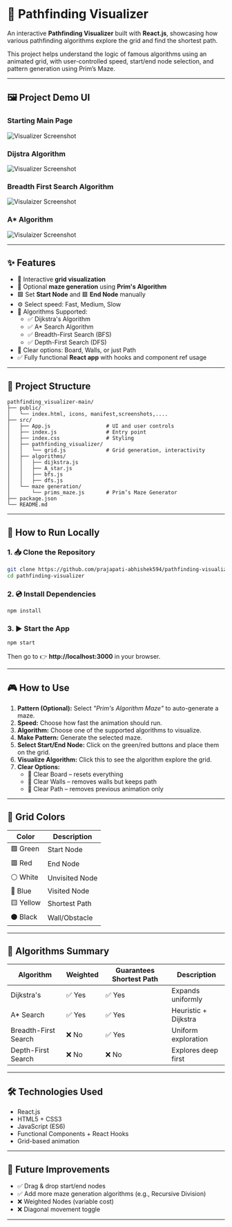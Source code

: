 # 🧭 Pathfinding Visualizer

An interactive **Pathfinding Visualizer** built with **React.js**, showcasing how various pathfinding algorithms explore the grid and find the shortest path.

This project helps understand the logic of famous algorithms using an animated grid, with user-controlled speed, start/end node selection, and pattern generation using Prim’s Maze.

---

## 🖼️ Project Demo UI

### Starting Main Page
![Visualizer Screenshot](./public/screenshots/starting_main_page.png)

### Dijstra Algorithm
![Visualizer Screenshot](./public/screenshots/dijstra_algorithm)

### Breadth First Search Algorithm
![Visulaizer Screenshot](./public/screenshots/breadth_first_search_algorithm)

### A* Algorithm
![Visulaizer Screenshot](./public/screenshots/A_star_algorithm)

---

## ✨ Features

- 🎯 Interactive **grid visualization**
- 🧱 Optional **maze generation** using **Prim's Algorithm**
- 🟩 Set **Start Node** and 🟥 **End Node** manually
- ⚙️ Select speed: Fast, Medium, Slow
- 🧠 Algorithms Supported:
  - ✅ Dijkstra's Algorithm
  - ✅ A* Search Algorithm
  - ✅ Breadth-First Search (BFS)
  - ✅ Depth-First Search (DFS)
- 📛 Clear options: Board, Walls, or just Path
- ✅ Fully functional **React app** with hooks and component ref usage

---

## 📂 Project Structure

```
pathfinding_visualizer-main/
├── public/
│   └── index.html, icons, manifest,screenshots,....
├── src/
│   ├── App.js                  # UI and user controls
│   ├── index.js                # Entry point
│   ├── index.css               # Styling
│   ├── pathfinding_visualizer/
│   │   └── grid.js             # Grid generation, interactivity
│   ├── algorithms/
│   │   ├── dijkstra.js
│   │   ├── A_star.js
│   │   ├── bfs.js
│   │   ├── dfs.js
│   └── maze generation/
│       └── prims_maze.js       # Prim’s Maze Generator
├── package.json
└── README.md
```

---

## 🚀 How to Run Locally

### 1. 📥 Clone the Repository
```bash
git clone https://github.com/prajapati-abhishek594/pathfinding-visualizer.git
cd pathfinding-visualizer
```

### 2. 💿 Install Dependencies
```bash
npm install
```

### 3. ▶️ Start the App
```bash
npm start
```

Then go to 👉 **http://localhost:3000** in your browser.

---

## 🎮 How to Use

1. **Pattern (Optional):** Select _"Prim's Algorithm Maze"_ to auto-generate a maze.
2. **Speed:** Choose how fast the animation should run.
3. **Algorithm:** Choose one of the supported algorithms to visualize.
4. **Make Pattern:** Generate the selected maze.
5. **Select Start/End Node:** Click on the green/red buttons and place them on the grid.
6. **Visualize Algorithm:** Click this to see the algorithm explore the grid.
7. **Clear Options:**
   - 🧹 Clear Board – resets everything
   - 🚧 Clear Walls – removes walls but keeps path
   - 🔄 Clear Path – removes previous animation only

---

## 🎨 Grid Colors

| Color     | Description         |
|-----------|---------------------|
| 🟩 Green   | Start Node          |
| 🟥 Red     | End Node            |
| ⚪ White   | Unvisited Node      |
| 🔵 Blue    | Visited Node        |
| 🟨 Yellow  | Shortest Path       |
| ⚫ Black   | Wall/Obstacle       |

---

## 🧠 Algorithms Summary

| Algorithm             | Weighted | Guarantees Shortest Path | Description |
|----------------------|----------|---------------------------|-------------|
| Dijkstra's           | ✅ Yes   | ✅ Yes                    | Expands uniformly |
| A* Search             | ✅ Yes   | ✅ Yes                    | Heuristic + Dijkstra |
| Breadth-First Search | ❌ No    | ✅ Yes                    | Uniform exploration |
| Depth-First Search   | ❌ No    | ❌ No                     | Explores deep first |

---


## 🛠️ Technologies Used

- React.js
- HTML5 + CSS3
- JavaScript (ES6)
- Functional Components + React Hooks
- Grid-based animation

---

## 📌 Future Improvements

- ✅ Drag & drop start/end nodes
- ✅ Add more maze generation algorithms (e.g., Recursive Division)
- ❌ Weighted Nodes (variable cost)
- ❌ Diagonal movement toggle


---
